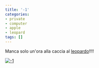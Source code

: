 ```yaml
---
title: '-1'
categories:
- private
- computer
- apple
- leopard
tags: []
---
```

Manca solo un'ora alla caccia al [leopardo](http://www.apple.com/it/macosx/
"http://www.apple.com/it/macosx/" )!!!!  

[![-1]({{site.url}}/images/menouno.jpg)]({{site.url}}/images/menouno.jpg "-1")

